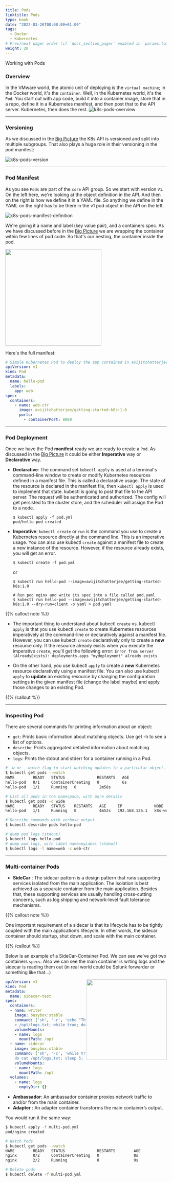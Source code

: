 ```yaml
---
title: Pods
linktitle: Pods
type: book
date: "2022-03-26T00:00:00+01:00"
tags:
  - Docker
  - Kubernetes
# Prev/next pager order (if `docs_section_pager` enabled in `params.toml`)
weight: 20
---
```


Working with Pods

<!--more-->
### Overview

In the VMware world, the atomic unit of deploying is the ```virtual machine```; in the Docker world, it's the ```container```. Well, in the Kubernetes world, it's the ```Pod```.
You start out with app code, build it into a container image, store that in a repo, define it in a Kubernetes manifest, and then post that to the API server. Kubernetes, then does the rest.
![k8s-pods-overview](/images/uploads/k8s-pods-overview.PNG)

---

### Versioning

As we discussed in the [Big Picture](/cheatsheets/kubernetes/architecture/#k8s-api-and-apiserver) the K8s API is versioned and split into multiple subgroups.
That also plays a huge role in their versioning in the pod manifest:

![k8s-pods-version](/images/uploads/k8s-pods-version.PNG)

---

### Pod Manifest

As you see ```Pods``` are part of the ```core``` API group. So we start with version ```V1```.
On the left here, we're looking at the object definition in the API. And then on the right is how we define it in a YAML file. So anything we define in the YAML on the right has to be there in the v1 pod object in the API on the left.

![k8s-pods-manifest-definition](/images/uploads/k8s-pods-manifest-definition.PNG)

We're giving it a name and label (key value pair), and a containers spec. As we have discussed before in the [Big Picture](/cheatsheets/kubernetes/architecture/#deployments) we are wrapping the container within few lines of pod code. So that's our nesting, the container inside the pod.

<img align="center" width="300" height="300" src="/images/uploads/k8s-pods-nesting.PNG">

Here's the full manifest:

```yml
# Simple Kubernetes Pod to deploy the app contained in avijitchatterjee/getting-started-k8s:1.0
apiVersion: v1
kind: Pod
metadata:
  name: hello-pod
  labels:
    app: web
spec:
  containers:
    - name: web-ctr
      image: avijitchatterjee/getting-started-k8s:1.0
      ports:
        - containerPort: 8080
```
---

### Pod Deployment

Once we have the Pod **manifest** ready we are ready to create a ```Pod```. As discussed in the [Big Picture](/cheatsheets/kubernetes/architecture/#declarative-model-and-desired-state) it could be either **Imperative** way or **Declarative** way.

* **Declarative**:
  The command set ```kubectl apply``` is used at a terminal's command-line window to create or modify Kubernetes resources defined in a manifest file.
  This is called a declarative usage. The state of the resource is declared in the manifest file, then ```kubectl apply``` is used to implement that state.
  kubectl is going to post that file to the API server. The request will be authenticated and authorized. The config will get persisted to the cluster store, and the scheduler will assign the Pod to a node.

  ```
  $ kubectl apply -f pod.yml
  pod/hello-pod created
  ```
* **Imperative**:
  ```kubectl create``` or ```run``` is the command you use to create a Kubernetes resource directly at the command line. This is an imperative usage.
  You can also use kubectl ```create``` against a manifest file to create a new instance of the resource. However, if the resource already exists, you will get an error.
  ```
  $ kubectl create -f pod.yml
  ```
  or
  ```
  $ kubectl run hello-pod --image=avijitchatterjee/getting-started-k8s:1.0

  # Run pod nginx and write its spec into a file called pod.yaml
  $ kubectl run hello-pod --image=avijitchatterjee/getting-started-k8s:1.0 --dry-run=client -o yaml > pod.yaml
  ```
{{% callout note %}}

* The important thing to understand about kubectl ```create``` vs. kubectl ```apply``` is that you use kubectl ```create``` to create Kubernetes resources imperatively at the command-line or declaratively against a manifest file. However, you can use kubectl ```create``` declaratively only to create a **new** resource only. If the resource already exists when you execute the imperative ```create```, you'll get the following error: ```Error from server (AlreadyExists): deployments.apps "mydeployment" already exists```


* On the other hand, you use kubectl ```apply``` to create a **new** Kubernetes resource declaratively using a manifest file. You can also use kubectl ```apply``` to **update** an existing resource by changing the configuration settings in the given manifest file (change the label maybe) and apply those changes to an existing Pod.

{{% /callout %}}

---

### Inspecting Pod

There are several commands for printing information about an object:

* ```get```: Prints basic information about matching objects. Use get -h to see a list of options.
* ```describe```: Prints aggregated detailed information about matching objects.
* ```logs```: Prints the stdout and stderr for a container running in a Pod.

```bash
# -w or --watch flag to start watching updates to a particular object.
$ kubectl get pods --watch
NAME        READY   STATUS              RESTARTS   AGE
hello-pod   0/1     ContainerCreating   0          6s
hello-pod   1/1     Running   0          2m58s

# List all pods in the namespace, with more details
$ kubectl get pods -o wide
NAME        READY   STATUS    RESTARTS   AGE     IP              NODE          NOMINATED NODE   READINESS GATES
hello-pod   1/1     Running   0          4m52s   192.168.126.1   k8s-worker2   <none>           <none>

# Describe commands with verbose output
$ kubectl describe pods hello-pod

# dump pod logs (stdout)
$ kubectl logs hello-pod         
# dump pod logs, with label name=myLabel (stdout)                        
$ kubectl logs -l name=web -c web-ctr     
```

---

### Multi-container Pods

- **SideCar** : The sidecar pattern is a design pattern that runs supporting services isolated from the main application. The isolation is best achieved as a separate container from the main application. Besides that, these supporting services are usually handling cross-cutting concerns, such as log shipping and network-level fault tolerance mechanisms.

{{% callout note %}}

One important requirement of a sidecar is that its lifecycle has to be tightly coupled with the main application’s lifecycle. In other words, the sidecar container should startup, shut down, and scale with the main container.

{{% /callout %}}

Below is an example of a SideCar-Container Pod. We can see we've got two containers ```specs```. Also we can see the main container is wrting logs and the sidecar is reading them out (in real world could be Splunk forwarder or something like that...)

<img align="right" width="250" height="250" src="/images/uploads/k8s-multi-pods.png">

```yaml
apiVersion: v1
kind: Pod
metadata:
  name: sidecar-test
spec:
  containers:
  - name: writer
    image: busybox:stable
    command: ['sh', '-c', 'echo "The writer wrote this!" 
    > /opt/logs.txt; while true; do sleep 5; done']
    volumeMounts:
    - name: logs
      mountPath: /opt
  - name: sidecar
    image: busybox:stable
    command: ['sh', '-c', 'while true; 
    do cat /opt/logs.txt; sleep 5; done']
    volumeMounts:
    - name: logs
      mountPath: /opt
  volumes:
    - name: logs
      emptyDir: {}
```

- **Ambassador**: An ambassador container proxies network traffic to and/or from the main container.
- **Adapter** : An adapter container transforms the main container’s output.

You would run it the same way:

```bash
$ kubectl apply -f multi-pod.yml
pod/nginx created

# Watch Pods
$ kubectl get pods --watch
NAME        READY   STATUS              RESTARTS        AGE
nginx       0/2     ContainerCreating   0               8s
nginx       2/2     Running             0               9s

# Delete pods
$ kubectl delete -f multi-pod.yml
```
